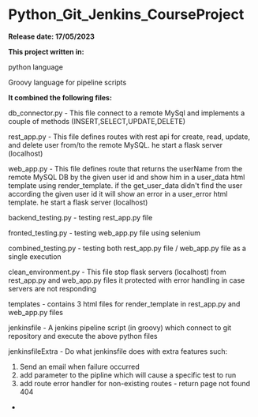 # Python_Git_Jenkins_CourseProject

**Release date: 17/05/2023**

**This project written in:**

python language

Groovy language for pipeline scripts

**It combined the following files:**

db_connector.py - This file connect to a remote MySql and implements a couple of methods (INSERT,SELECT,UPDATE,DELETE)

rest_app.py - This file defines routes with rest api for create, read, update, and delete user from/to the remote MySQL.
he start a flask server (localhost)

web_app.py - This file defines route that returns the userName from the remote MySQL DB by the given user id and show him in a user_data html template using render_template.
if the get_user_data didn't find the user according the given user id it will show an error in a user_error html template.
he start a flask server (localhost)

backend_testing.py - testing rest_app.py file

fronted_testing.py - testing web_app.py file using selenium

combined_testing.py - testing both rest_app.py file / web_app.py file as a single execution

clean_environment.py - This file stop flask servers (localhost) from rest_app.py and web_app.py files
it protected with error handling in case servers are not responding

templates - contains 3 html files for render_template in rest_app.py and web_app.py files

jenkinsfile - A jenkins pipeline script (in groovy) which connect to git repository and execute the above python files

jenkinsfileExtra - Do what jenkinsfile does with extra features such:
1. Send an email when failure occurred
2. add parameter to the pipline which will cause a specific test to run
3. add route error handler for non-existing routes - return page not found 404
-
